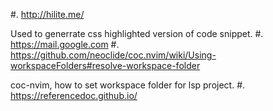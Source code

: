 #. <http://hilite.me/>

   Used to generrate css highlighted version of code snippet.
#. <https://mail.google.com>
#. <https://github.com/neoclide/coc.nvim/wiki/Using-workspaceFolders#resolve-workspace-folder>

   coc-nvim, how to set workspace folder for lsp project.
#. <https://referencedoc.github.io/>
